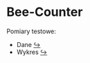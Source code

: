 # Bee-Counter

Pomiary testowe:

- Dane [↪](./bee/data/test.csv)
- Wykres [↪](http://www.sqrt.pl/view/?https://raw.githubusercontent.com/Xaeian/umg/master/bee/data/test.json)
